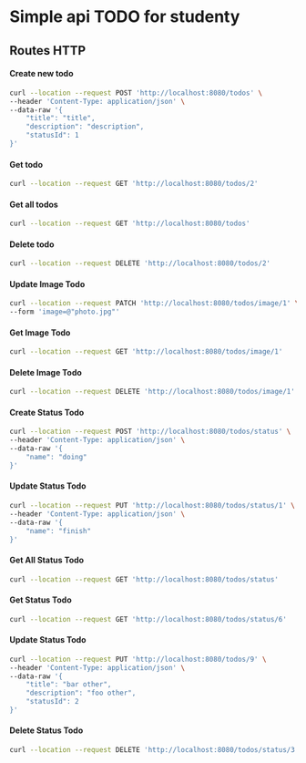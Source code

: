 # Simple api TODO for studenty

## Routes HTTP

#### Create new todo
```bash
curl --location --request POST 'http://localhost:8080/todos' \
--header 'Content-Type: application/json' \
--data-raw '{
	"title": "title",
	"description": "description",
	"statusId": 1
}'
```

#### Get todo
```bash
curl --location --request GET 'http://localhost:8080/todos/2'
```

#### Get all todos 
```bash
curl --location --request GET 'http://localhost:8080/todos' 
```

#### Delete todo
```bash
curl --location --request DELETE 'http://localhost:8080/todos/2'
```

#### Update Image Todo
```bash
curl --location --request PATCH 'http://localhost:8080/todos/image/1' \
--form 'image=@"photo.jpg"'
```

#### Get Image Todo
```bash
curl --location --request GET 'http://localhost:8080/todos/image/1'
```

#### Delete Image Todo
```bash
curl --location --request DELETE 'http://localhost:8080/todos/image/1'
```

#### Create Status Todo
```bash
curl --location --request POST 'http://localhost:8080/todos/status' \
--header 'Content-Type: application/json' \
--data-raw '{
    "name": "doing"
}'
```

#### Update Status Todo
```bash
curl --location --request PUT 'http://localhost:8080/todos/status/1' \
--header 'Content-Type: application/json' \
--data-raw '{
    "name": "finish"
}'
```

#### Get All Status Todo
```bash
curl --location --request GET 'http://localhost:8080/todos/status'
```

#### Get Status Todo
```bash
curl --location --request GET 'http://localhost:8080/todos/status/6'
```

#### Update Status Todo
```bash
curl --location --request PUT 'http://localhost:8080/todos/9' \
--header 'Content-Type: application/json' \
--data-raw '{
    "title": "bar other",
    "description": "foo other",
    "statusId": 2
}'
```

#### Delete Status Todo
```bash
curl --location --request DELETE 'http://localhost:8080/todos/status/3'
```